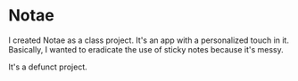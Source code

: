# Notae
I created Notae as a class project. It's an app with a personalized touch in it. Basically, I wanted to eradicate the use of sticky notes because it's messy.

It's a defunct project.
